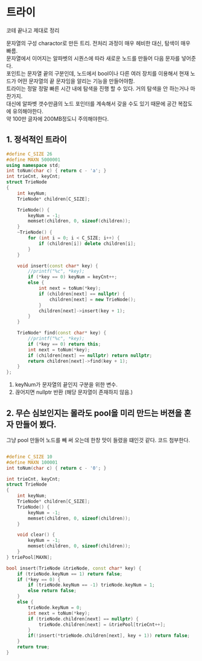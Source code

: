 트라이
===
코테 끝나고 제대로 정리

문자열의 구성 charactor로 만든 트리. 전처리 과정이 매우 헤비한 대신, 탐색이 매우 빠름.    
문자열에서 이어지는 알파벳의 시퀀스에 따라 새로운 노드를 만들어 다음 문자를 넣어준다.     
포인트는 문자열 끝의 구분인데, 노드에서 bool이나 다른 여러 장치를 이용해서 현재 노드가 어떤 문자열의 끝 문자임을 알리는 기능을 만들어야함.    
트라이는 정말 정말 빠른 시간 내에 탐색을 진행 할 수 있다. 거의 탐색을 안 하는거나 마찬가지.    
대신에 알파벳 갯수만큼의 노드 포인터를 계속해서 갖을 수도 있기 때문에 공간 복잡도에 유의해야한다.    
약 100만 글자에 200MB정도니 주의해야한다.

## 1. 정석적인 트라이
```c++
#define C_SIZE 26
#define MAXN 5000001
using namespace std;
int toNum(char c) { return c - 'a'; }
int trieCnt, keyCnt;
struct TrieNode
{
	int keyNum;
	TrieNode* children[C_SIZE];

	TrieNode() {
		keyNum = -1;
		memset(children, 0, sizeof(children));
	}
	~TrieNode() {
		for (int i = 0; i < C_SIZE; i++) {
			if (children[i]) delete children[i];
		}
	}

	void insert(const char* key) {
		//printf("%c", *key);
		if (*key == 0) keyNum = keyCnt++;
		else {
			int next = toNum(*key);
			if (children[next] == nullptr) {
				children[next] = new TrieNode();
			}
			children[next]->insert(key + 1);
		}
	}

	TrieNode* find(const char* key) {
		//printf("%c", *key);
		if (*key == 0) return this;
		int next = toNum(*key);
		if (children[next] == nullptr) return nullptr;
		return children[next]->find(key + 1);
	}
};

```
1. keyNum가 문자열의 끝인지 구분을 위한 변수.
2. 끊어지면 nullptr 반환 (해당 문자열이 존재하지 않음.)

## 2. 무슨 심보인지는 몰라도 pool을 미리 만드는 버젼을 혼자 만들어 봤다.
그냥 pool 만들어 노드를 빼 써 오는데 한창 맛이 들렸을 떄인것 같다. 코드 첨부한다.


```C++

#define C_SIZE 10
#define MAXN 100001
int toNum(char c) { return c - '0'; }

int trieCnt, keyCnt;
struct TrieNode
{
    int keyNum;
    TrieNode* children[C_SIZE];
    TrieNode() {
        keyNum = -1;
        memset(children, 0, sizeof(children));
    }

    void clear() {
        keyNum = -1;
        memset(children, 0, sizeof(children));
    }
} triePool[MAXN];

bool insert(TrieNode &trieNode, const char* key) {
    if (trieNode.keyNum == 1) return false;
    if (*key == 0) {
        if (trieNode.keyNum == -1) trieNode.keyNum = 1;
        else return false;
    }
    else {
        trieNode.keyNum = 0;
        int next = toNum(*key);
        if (trieNode.children[next] == nullptr) {
            trieNode.children[next] = &triePool[trieCnt++];
        }
        if(!insert(*trieNode.children[next], key + 1)) return false;
    }
    return true;
}
```
